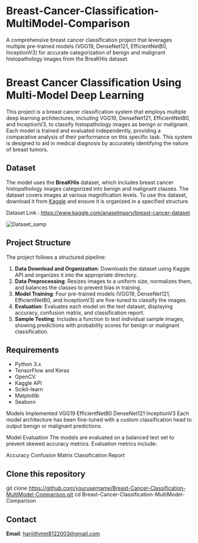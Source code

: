 # Breast-Cancer-Classification-MultiModel-Comparison
A comprehensive breast cancer classification project that leverages multiple pre-trained models (VGG19, DenseNet121, EfficientNetB0, InceptionV3) for accurate categorization of benign and malignant histopathology images from the BreaKHis dataset.
# Breast Cancer Classification Using Multi-Model Deep Learning

This project is a breast cancer classification system that employs multiple deep learning architectures, including VGG19, DenseNet121, EfficientNetB0, and InceptionV3, to classify histopathology images as benign or malignant. Each model is trained and evaluated independently, providing a comparative analysis of their performance on this specific task. This system is designed to aid in medical diagnosis by accurately identifying the nature of breast tumors.

## Dataset
The model uses the **BreaKHis** dataset, which includes breast cancer histopathology images categorized into benign and malignant classes. The dataset covers images at various magnification levels. To use this dataset, download it from [Kaggle](https://www.kaggle.com/anaselmasry/breast-cancer-dataset) and ensure it is organized in a specified structure.

Dataset Link : https://www.kaggle.com/anaselmasry/breast-cancer-dataset


![Dataset_samp](https://github.com/user-attachments/assets/914de685-2430-4008-a0aa-8b21f79dde0b)


## Project Structure
The project follows a structured pipeline:
1. **Data Download and Organization**: Downloads the dataset using Kaggle API and organizes it into the appropriate directory.
2. **Data Preprocessing**: Resizes images to a uniform size, normalizes them, and balances the classes to prevent bias in training.
3. **Model Training**: Four pre-trained models (VGG19, DenseNet121, EfficientNetB0, and InceptionV3) are fine-tuned to classify the images.
4. **Evaluation**: Evaluates each model on the test dataset, displaying accuracy, confusion matrix, and classification report.
5. **Sample Testing**: Includes a function to test individual sample images, showing predictions with probability scores for benign or malignant classification.

## Requirements
- Python 3.x
- TensorFlow and Keras
- OpenCV
- Kaggle API
- Scikit-learn
- Matplotlib
- Seaborn

Models Implemented
VGG19
EfficientNetB0
DenseNet121
InceptionV3
Each model architecture has been fine-tuned with a custom classification head to output benign or malignant predictions.


Model Evaluation
The models are evaluated on a balanced test set to prevent skewed accuracy metrics. Evaluation metrics include:

Accuracy
Confusion Matrix
Classification Report




## Clone this repository

git clone https://github.com/yourusername/Breast-Cancer-Classification-MultiModel-Comparison.git
cd Breast-Cancer-Classification-MultiModel-Comparison



## Contact


**Email**: harijithmm8122003@gmail.com
